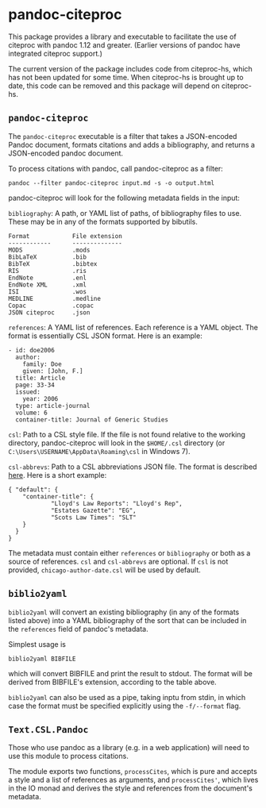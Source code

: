 pandoc-citeproc
===============

This package provides a library and executable to facilitate the use of
citeproc with pandoc 1.12 and greater.  (Earlier versions of pandoc have
integrated citeproc support.)

The current version of the package includes code from citeproc-hs,
which has not been updated for some time.  When citeproc-hs is brought
up to date, this code can be removed and this package will depend
on citeproc-hs.

`pandoc-citeproc`
-----------------

The `pandoc-citeproc` executable is a filter that takes a JSON-encoded
Pandoc document, formats citations and adds a bibliography, and
returns a JSON-encoded pandoc document.

To process citations with pandoc, call pandoc-citeproc as a filter:

    pandoc --filter pandoc-citeproc input.md -s -o output.html

pandoc-citeproc will look for the following metadata fields in
the input:

`bibliography`:  A path, or YAML list of paths, of bibliography
files to use.  These may be in any of the formats supported by
bibutils.

    Format            File extension
    ------------      --------------
    MODS              .mods
    BibLaTeX          .bib
    BibTeX            .bibtex
    RIS               .ris
    EndNote           .enl
    EndNote XML       .xml
    ISI               .wos
    MEDLINE           .medline
    Copac             .copac
    JSON citeproc     .json

`references`:  A YAML list of references.  Each reference is a YAML
object.  The format is essentially CSL JSON format.  Here is an example:

    - id: doe2006
      author:
        family: Doe
        given: [John, F.]
      title: Article
      page: 33-34
      issued:
        year: 2006
      type: article-journal
      volume: 6
      container-title: Journal of Generic Studies

`csl`: Path to a CSL style file.  If the file is not found relative
to the working directory, pandoc-citeproc will look in the
`$HOME/.csl` directory (or `C:\Users\USERNAME\AppData\Roaming\csl`
in Windows 7).

`csl-abbrevs`:  Path to a CSL abbreviations JSON file. The format
is described [here](http://citationstylist.org/2011/10/19/abbreviations-for-zotero-test-release).  Here is a short example:

    { "default": {
        "container-title": {
                "Lloyd's Law Reports": "Lloyd's Rep",
                "Estates Gazette": "EG",
                "Scots Law Times": "SLT"
        }
      }
    }

The metadata must contain either `references` or `bibliography` or
both as a source of references.  `csl` and `csl-abbrevs` are optional.
If `csl` is not provided, `chicago-author-date.csl` will be used by
default.

`biblio2yaml`
-------------

`biblio2yaml` will convert an existing bibliography (in any of the formats
listed above) into a YAML bibliography of the sort that can be included
in the `references` field of pandoc's metadata.

Simplest usage is

    biblio2yaml BIBFILE

which will convert BIBFILE and print the result to stdout.
The format will be derived from BIBFILE's extension, according to the
table above.

`biblio2yaml` can also be used as a pipe, taking inptu from stdin,
in which case the format must be specified explicitly using the
`-f/--format` flag.

`Text.CSL.Pandoc`
-----------------

Those who use pandoc as a library (e.g. in a web application) will
need to use this module to process citations.

The module exports two functions, `processCites`, which is pure and
accepts a style and a list of references as arguments, and
`processCites'`, which lives in the IO monad and derives the style
and references from the document's metadata.

